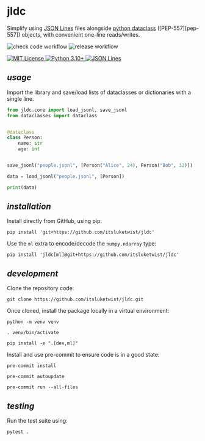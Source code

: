 # **jldc**

Simplify using [JSON Lines](https://jsonlines.org/) files alongside 
[python dataclass](https://docs.python.org/3/library/dataclasses.html) ([PEP-557][pep-557]) objects, 
with convenient one-line reads/writes.

![check code workflow](https://github.com/itsluketwist/jldc/actions/workflows/check.yaml/badge.svg)
![release workflow](https://github.com/itsluketwist/jldc/actions/workflows/release.yaml/badge.svg)


<div>
    <!-- badges from : https://shields.io/ -->
    <!-- logos available : https://simpleicons.org/ -->
    <a href="https://opensource.org/licenses/MIT">
        <img alt="MIT License" src="https://img.shields.io/badge/Licence-MIT-yellow?style=for-the-badge&logo=docs&logoColor=white" />
    </a>
    <a href="https://www.python.org/">
        <img alt="Python 3.10+" src="https://img.shields.io/badge/Python_3.10+-blue?style=for-the-badge&logo=python&logoColor=white" />
    </a>
    <a href="https://jsonlines.org/">
        <img alt="JSON Lines" src="https://img.shields.io/badge/JSON Lines-black?style=for-the-badge&logo=JSON&logoColor=white" />
    </a>
</div>


## *usage*

Import the library and save/load lists of dataclasses or dictionaries with a single line.

```python
from jldc.core import load_jsonl, save_jsonl
from dataclasses import dataclass


@dataclass
class Person:
    name: str
    age: int


save_jsonl("people.jsonl", [Person("Alice", 24), Person("Bob", 32)])

data = load_jsonl("people.jsonl", [Person])

print(data)
```

## *installation*

Install directly from GitHub, using pip:

```shell
pip install 'git+https://github.com/itsluketwist/jldc'
```

Use the `ml` extra to encode/decode the `numpy.ndarray` type:

```shell
pip install 'jldc[ml]@git+https://github.com/itsluketwist/jldc'
```

## *development*

Clone the repository code:

```shell
git clone https://github.com/itsluketwist/jldc.git
```

Once cloned, install the package locally in a virtual environment:

```shell
python -m venv venv

. venv/bin/activate

pip install -e ".[dev,ml]"
```

Install and use pre-commit to ensure code is in a good state:

```shell
pre-commit install

pre-commit autoupdate

pre-commit run --all-files
```

## *testing*

Run the test suite using:

```shell
pytest .
```
